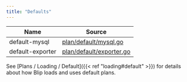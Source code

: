 ```yaml
---
title: "Defaults"
---
```


|Name|Source |
|----|-------|
|default-mysql|[plan/default/mysql.go](https://github.com/cashapp/blip/blob/main/plan/default/mysql.go)|
|default-exporter|[plan/default/exporter.go](https://github.com/cashapp/blip/blob/main/plan/default/exporter.go)|

See [Plans / Loading / Default]({{< ref "loading#default" >}}) for details about how Blip loads and uses default plans.
